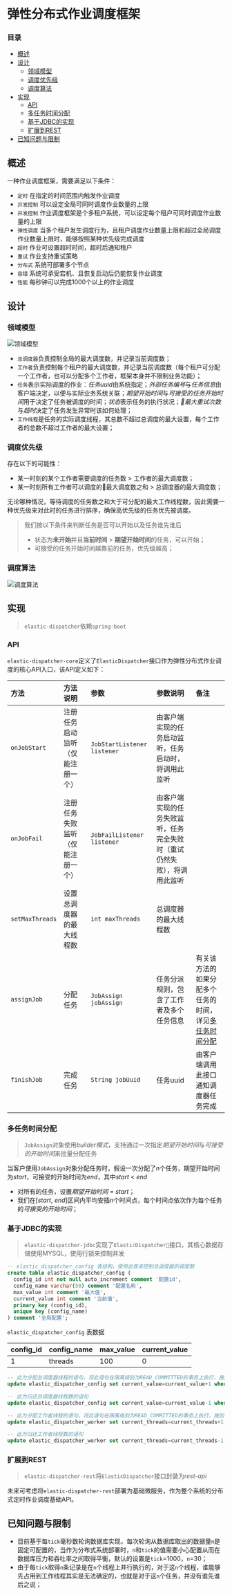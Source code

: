 # 弹性分布式作业调度框架

### 目录

- [概述](#briefing)
- [设计](#design)
  - [领域模型](#domain)
  - [调度优先级](#priority)
  - [调度算法](#algorithm)
- [实现](#implementation)
  - [API](#api)
  - [多任务时间分配](#time-assign)
  - [基于JDBC的实现](#jdbc-implementation)
  - [扩展到REST](#rest)
- [已知问题与限制](#issue)

<a name="briefing"></a>

## 概述

一种作业调度框架，需要满足以下条件：

* `定时` 在指定的时间范围内触发作业调度
* `并发控制` 可以设定全局可同时调度作业数量的上限
* `并发控制` 作业调度框架是个多租户系统，可以设定每个租户可同时调度作业数量的上限
* `弹性调度` 当多个租户发生调度行为，且租户调度作业数量上限和超过全局调度作业数量上限时，能够按照某种优先级完成调度
* `超时` 作业可设置超时时间，超时后通知租户
* `重试` 作业支持重试策略
* `分布式` 系统可部署多个节点
* `容错` 系统可承受宕机、且恢复启动后仍能恢复作业调度
* `性能` 每秒钟可以完成1000个以上的作业调度

<a name="design"></a>

## 设计

<a name="domain"></a>

### 领域模型

![领域模型](uml/domain.svg)

* `总调度器`负责控制全局的最大调度数，并记录当前调度数；
* `工作者`负责控制每个租户的最大调度数，并记录当前调度数（每个租户可分配一个工作者，也可以分配多个工作者，框架本身并不限制业务功能）；
* `任务`表示实际调度的作业：*任务uuid*由系统指定；*外部任务编号*与*任务信息*由客户端决定，以便与实际业务系统关联；*期望开始时间*与*可接受的任务开始时间*用于决定了任务被调度的时间；*状态*表示任务的执行状况；*最大重试次数*与*超时*决定了任务发生异常时该如何处理；
* `工作线程`是任务的实际调度线程，其总数不超过总调度的最大设置，每个工作者的总数不超过工作者的最大设置；

<a name="priority"></a>

### 调度优先级

存在以下的可能性：
* 某一时刻的某个工作者需要调度的任务数 > 工作者的最大调度数；
* 某一时刻所有工作者可以调度的最大调度数之和 > 总调度器的最大调度数；

无论哪种情况，等待调度的任务数之和大于可分配的最大工作线程数，因此需要一种优先级来对此时的任务进行排序，确保高优先级的任务优先被调度。

> 我们按以下条件来判断任务是否可以开始以及任务谁先谁后
> * 状态为**未开始**并且**当前时间** > **期望开始时间**的任务，可以开始；
> * 可接受的任务开始时间越靠前的任务，优先级越高；

<a name="algorithm"></a>

### 调度算法

![调度算法](uml/algorithm.svg)

<a name="implementation"></a>

## 实现

> `elastic-dispatcher`依赖`spring-boot`

<a name="api"></a>

### API

`elastic-dispatcher-core`定义了`ElasticDispatcher`接口作为弹性分布式作业调度的核心API入口，该API定义如下：

方法 | 方法说明 | 参数 | 参数说明 | 备注
:-- | :-- | :-- | :-- | :--
`onJobStart` | 注册任务启动监听（仅能注册一个）| `JobStartListener listener` | 由客户端实现的任务启动监听，任务启动时，将调用此监听 |
`onJobFail` | 注册任务失败监听（仅能注册一个）| `JobFailListener listener` | 由客户端实现的任务失败监听，任务完全失败时（重试仍然失败），将调用此监听 |
`setMaxThreads` | 设置总调度器的最大线程数 | `int maxThreads` | 总调度器的最大线程数 |
`assignJob` | 分配任务 | `JobAssign jobAssign` | 任务分派规则，包含了工作者及多个任务信息 | 有关该方法的如果分配多个任务的时间，详见[多任务时间分配](#time-assign)
`finishJob` | 完成任务 | `String jobUuid` | 任务uuid | 由客户端调用此接口通知调度器任务完成

<a name="time-assign">

### 多任务时间分配

> `JobAssign`对象使用*builder模式*，支持通过一次指定*期望开始时间*与*可接受的开始时间*来批量分配任务

当客户使用`JobAssign`对象分配任务时，假设一次分配了*n*个任务，期望开始时间为*start*，可接受的开始时间为*end*，其中*start* < *end*

* 对所有的任务，设置*期望开始时间* = *start*；
* 我们在[*start*, *end*]区间内平均安插*n*个时间点，每个时间点依次作为每个任务的*可接受的开始时间*；

<a name="jdbc-implementation"></a>

### 基于JDBC的实现

> `elastic-dispatcher-jdbc`实现了`ElasticDispatcher`接口，其核心数据存储使用MYSQL，使用行锁来控制并发

```sql
-- elastic_dispatcher_config 表结构，使用此表来控制总调度器的调度数
create table elastic_dispatcher_config (
  config_id int not null auto_increment comment '配置id',
  config_name varchar(50) comment '配置名称',
  max_value int comment '最大值',
  current_value int comment '当前值',
  primary key (config_id),
  unique key (config_name)
) comment '全局配置';
```

`elastic_dispatcher_config` 表数据

config_id | config_name | max_value | current_value
:-- | :-- | :-- | :--
1 | threads | 100 | 0

```sql
-- 此为分配总调度器线程的语句，将此语句在隔离级别为READ_COMMITTED的事务上执行，施加行锁
update elastic_dispatcher_config set current_value=current_value+1 where config_name='thread' and current_value<max_value;

-- 此为归还总调度器线程数的语句
update elastic_dispatcher_config set current_value=current_value-1 where config_name='thread' and current_value>0;

-- 此为分配工作者线程的语句，将此语句在隔离级别为READ_COMMITTED的事务上执行，施加行锁
update elastic_dispatcher_worker set current_threads=current_threads+1 where worker_id=#{worker_id} and current_threads>max_threads;

-- 此为归还工作者线程数的语句
update elastic_dispatcher_worker set current_threads=current_threads-1 where worker_id=#{worker_id} and current_threads>0;
```

<a name="rest"></a>

### 扩展到REST

> `elastic-dispatcher-rest`将`ElasticDispatcher`接口封装为*rest-api*

未来可考虑将`elastic-dispatcher-rest`部署为基础微服务，作为整个系统的分布式定时作业调度基础API。

<a name="issue"></a>

## 已知问题与限制

* 目前基于每`tick`毫秒数轮询数据库实现，每次轮询从数据库取出的数据量`n`是固定可配置的，当作为分布式系统部署时，`n`和`tick`的值需要小心配置从而在数据库压力和吞吐率之间取得平衡，默认的设置是`tick`=1000，`n`=30；
* 由于每`tick`取得`n`条记录是在`n`个线程上并行执行的，对于这`n`个线程，谁能够先占用到工作线程其实是无法确定的，也就是对于这`n`个任务，并没有谁先谁后之说；

